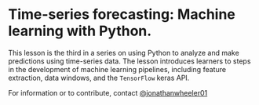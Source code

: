 # Time-series forecasting: Machine learning with Python.

This lesson is the third in a series on using Python to analyze and make
predictions using time-series data. The lesson introduces learners to steps
in the development of machine learning pipelines, including feature
extraction, data windows, and the ```TensorFlow``` keras API.

For information or to contribute, contact 
[@jonathanwheeler01](https://github.com/jonathanwheeler01)
